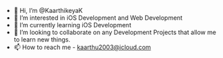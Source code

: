 - 👋 Hi, I’m @KaarthikeyaK
- 👀 I’m interested in iOS Development and Web Development
- 🌱 I’m currently learning iOS Development
- 💞️ I’m looking to collaborate on any Development Projects that allow me to learn new things.
- 📫 How to reach me - kaarthu2003@icloud.com
